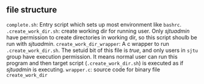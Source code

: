 ## file structure

`complete.sh`: Entry script which sets up most environment like `bashrc`.
`.create_work_dir.sh`: create working dir for running user. Only *sjtuadmin* have permission to create directories in working dir, so this script shoulb be run with *sjtuadmin*.
`create_work_dir_wrapper`: A c wrapper to run `.create_work_dir.sh`. The setuid bit of this file is *true*, and only users in `sjtu` group have execution permission. It means normal user can run this program and then target script (`.create_work_dir.sh`) is executed as if *sjtuadmin* is executing.
`wrapper.c`: source code for binary file `create_work_dir`

